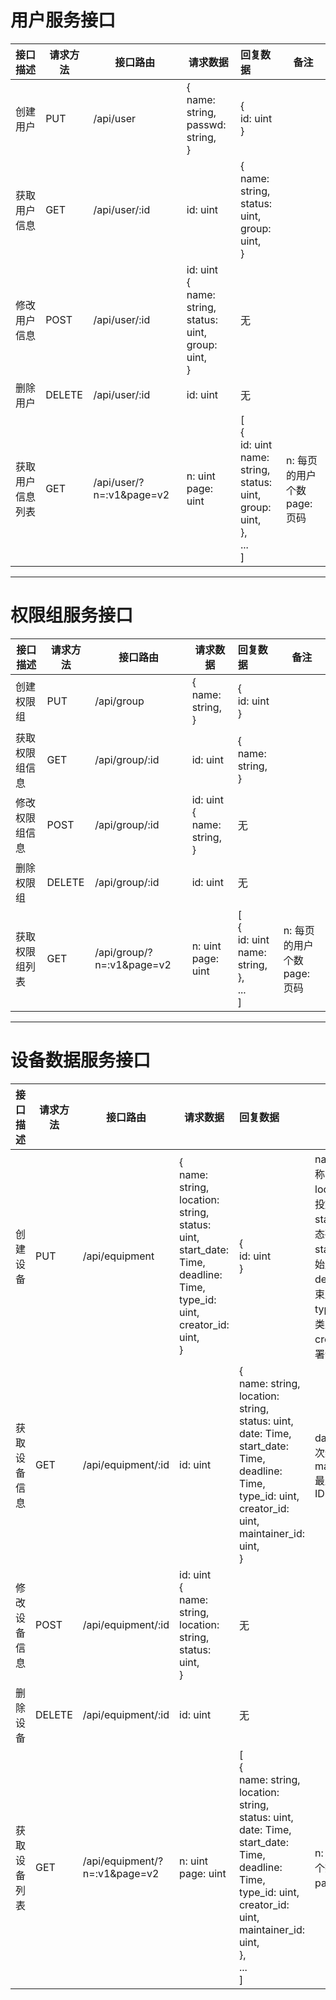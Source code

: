 # 用户服务接口

| 接口描述         | 请求方法 | 接口路由                 | 请求数据                                                     | 回复数据                                                     | 备注                             |
| ---------------- | -------- | ------------------------ | ------------------------------------------------------------ | :----------------------------------------------------------- | -------------------------------- |
| 创建用户         | PUT      | /api/user                | {<br/>    name: string,<br/>    passwd: string,<br/>}        | {<br/>    id: uint<br/>}                                     |                                  |
| 获取用户信息     | GET      | /api/user/:id            | id: uint                                                     | {<br/>	name: string,<br/>	status: uint,<br/>	group: uint,<br/>} |                                  |
| 修改用户信息     | POST     | /api/user/:id            | id: uint<br/>{<br/>    name: string,<br/>    status: uint,<br/>    group: uint,<br/>} | 无                                                           |                                  |
| 删除用户         | DELETE   | /api/user/:id            | id: uint                                                     | 无                                                           |                                  |
| 获取用户信息列表 | GET      | /api/user/?n=:v1&page=v2 | n: uint<br/>page: uint                                       | [<br/>    {<br/>        id: uint<br/>        name: string,<br/>        status: uint,<br/>        group: uint,<br/>	},<br/>    ...<br/>] | n: 每页的用户个数<br/>page: 页码 |

---

# 权限组服务接口

| 接口描述       | 请求方法 | 接口路由                  | 请求数据                                   | 回复数据                                                     | 备注                             |
| -------------- | -------- | ------------------------- | ------------------------------------------ | :----------------------------------------------------------- | -------------------------------- |
| 创建权限组     | PUT      | /api/group                | {<br/>    name: string,<br/>}              | {<br/>    id: uint<br/>}                                     |                                  |
| 获取权限组信息 | GET      | /api/group/:id            | id: uint                                   | {<br/>	name: string,<br/>}                                |                                  |
| 修改权限组信息 | POST     | /api/group/:id            | id: uint<br/>{<br/>    name: string,<br/>} | 无                                                           |                                  |
| 删除权限组     | DELETE   | /api/group/:id            | id: uint                                   | 无                                                           |                                  |
| 获取权限组列表 | GET      | /api/group/?n=:v1&page=v2 | n: uint<br/>page: uint                     | [<br/>    {<br/>        id: uint<br/>        name: string,<br/>	},<br/>    ...<br/>] | n: 每页的用户个数<br/>page: 页码 |

---

# 设备数据服务接口

| 接口描述     | 请求方法 | 接口路由                      | 请求数据                                                     | 回复数据                                                     | 备注                                                         |
| ------------ | -------- | ----------------------------- | ------------------------------------------------------------ | :----------------------------------------------------------- | ------------------------------------------------------------ |
| 创建设备     | PUT      | /api/equipment                | {<br/>    name: string,<br/>    location: string,<br/>    status: uint,<br/>    start_date: Time,<br/>    deadline: Time,<br/>    type_id: uint,<br/>    creator_id: uint,<br/>} | {<br/>    id: uint<br/>}                                     | name: 设备名称<br/>location: 设备投放地址<br/>status: 设备状态码<br/>start_date: 开始服役时间<br/>deadline: 结束服役时间<br/>type_id: 设备类型码<br/>creator_id: 部署设备人员ID |
| 获取设备信息 | GET      | /api/equipment/:id            | id: uint                                                     | {<br/>    name: string,<br/>    location: string,<br/>    status: uint,<br/>    date: Time,<br/>    start_date: Time,<br/>    deadline: Time,<br/>    type_id: uint,<br/>    creator_id: uint,<br/>    maintainer_id: uint,<br/>} | date: 最后一次维护时间<br/>maintainer_id: 最后维护人员ID     |
| 修改设备信息 | POST     | /api/equipment/:id            | id: uint<br/>{<br/>    name: string,<br/>    location: string,<br/>    status: uint,<br/>} | 无                                                           |                                                              |
| 删除设备     | DELETE   | /api/equipment/:id            | id: uint                                                     | 无                                                           |                                                              |
| 获取设备列表 | GET      | /api/equipment/?n=:v1&page=v2 | n: uint<br/>page: uint                                       | [<br/>    {<br/>        name: string,<br/>        location: string,<br/>        status: uint,<br/>        date: Time,<br/>        start_date: Time,<br/>        deadline: Time,<br/>        type_id: uint,<br/>        creator_id: uint,<br/>        maintainer_id: uint,<br/>    },<br/>    ...<br/>] | n: 每页的用户个数<br/>page: 页码                             |

























